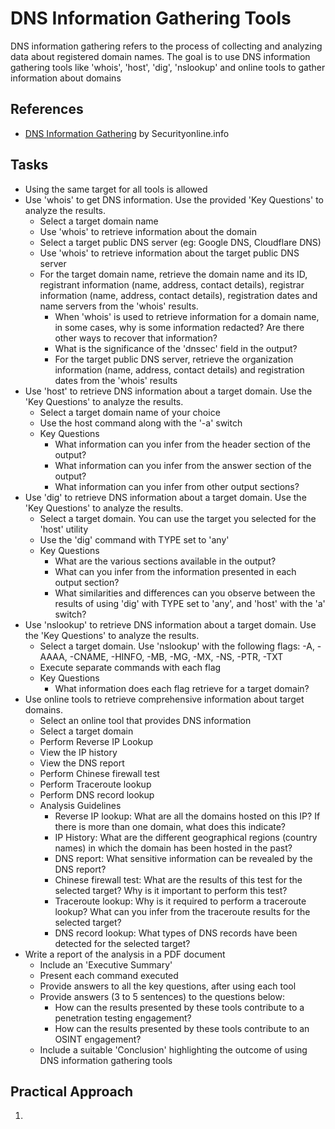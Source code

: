 # DNS Information Gathering Tools
DNS information gathering refers to the process of collecting and analyzing data about registered domain names. The goal is to use DNS information gathering tools like 'whois', 'host', 'dig', 'nslookup' and online tools to gather information about domains

## References
- [DNS Information Gathering](https://securityonline.info/tutorial-nslookuphostdigwhois-dns-information-gathering/?cn-reloaded=1) by Securityonline.info


## Tasks
- Using the same target for all tools is allowed
- Use 'whois' to get DNS information. Use the provided 'Key Questions' to analyze the results.
  - Select a target domain name
  - Use 'whois' to retrieve information about the domain
  - Select a target public DNS server (eg: Google DNS, Cloudflare DNS)
  - Use 'whois' to retrieve information about the target public DNS server
  - For the target domain name, retrieve the domain name and its ID, registrant information (name, address, contact details), registrar information (name, address, contact details), registration dates and name servers from the 'whois' results.
    - When 'whois' is used to retrieve information for a domain name, in some cases, why is some information redacted? Are there other ways to recover that information?
    - What is the significance of the 'dnssec' field in the output?
    - For the target public DNS server, retrieve the organization information (name, address, contact details) and registration dates from the 'whois' results
- Use 'host' to retrieve DNS information about a target domain. Use the 'Key Questions' to analyze the results.
  - Select a target domain name of your choice
  - Use the host command along with the '-a' switch
  - Key Questions
    - What information can you infer from the header section of the output?
    - What information can you infer from the answer section of the output?
    - What information can you infer from other output sections?
- Use 'dig' to retrieve DNS information about a target domain. Use the 'Key Questions' to analyze the results.
  - Select a target domain. You can use the target you selected for the 'host' utility
  - Use the 'dig' command with TYPE set to 'any'
  - Key Questions
    - What are the various sections available in the output?
    - What can you infer from the information presented in each output section?
    - What similarities and differences can you observe between the results of using 'dig' with TYPE set to 'any', and 'host' with the 'a' switch?
- Use 'nslookup' to retrieve DNS information about a target domain. Use the 'Key Questions' to analyze the results.
  - Select a target domain. Use 'nslookup' with the following flags: -A, -AAAA, -CNAME, -HINFO, -MB, -MG, -MX, -NS, -PTR, -TXT
  - Execute separate commands with each flag
  - Key Questions
    - What information does each flag retrieve for a target domain?
- Use online tools to retrieve comprehensive information about target domains.
  - Select an online tool that provides DNS information
  - Select a target domain
  - Perform Reverse IP Lookup
  - View the IP history
  - View the DNS report
  - Perform Chinese firewall test
  - Perform Traceroute lookup
  - Perform DNS record lookup
  - Analysis Guidelines
    - Reverse IP lookup: What are all the domains hosted on this IP? If there is more than one domain, what does this indicate?
    - IP History: What are the different geographical regions (country names) in which the domain has been hosted in the past?
    - DNS report: What sensitive information can be revealed by the DNS report?
    - Chinese firewall test: What are the results of this test for the selected target? Why is it important to perform this test?
    - Traceroute lookup: Why is it required to perform a traceroute lookup? What can you infer from the traceroute results for the selected target?
    - DNS record lookup: What types of DNS records have been detected for the selected target?
- Write a report of the analysis in a PDF document
  - Include an 'Executive Summary'
  - Present each command executed
  - Provide answers to all the key questions, after using each tool
  - Provide answers (3 to 5 sentences) to the questions below:
    - How can the results presented by these tools contribute to a penetration testing engagement?
    - How can the results presented by these tools contribute to an OSINT engagement?
  - Include a suitable 'Conclusion' highlighting the outcome of using DNS information gathering tools


## Practical Approach
1. 



